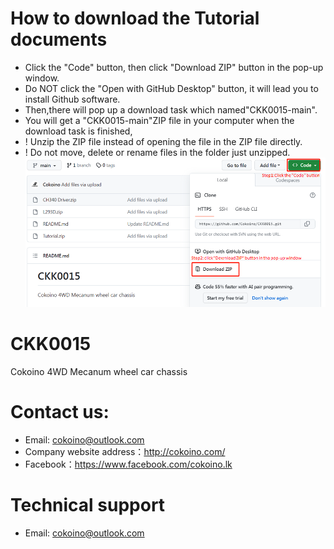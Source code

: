 # How to download the Tutorial documents

- Click the "Code" button, then click "Download ZIP" button in the pop-up window. 
- Do NOT click the "Open with GitHub Desktop" button, it will lead you to install Github software.
- Then,there will pop up a download task which named"CKK0015-main". 
- You will get a "CKK0015-main"ZIP file in your computer when the download task is finished,
- ! Unzip the ZIP file instead of opening the file in the ZIP file directly.
- ! Do not move, delete or rename files in the folder just unzipped.
![Image text](https://github.com/Cokoino/Image/blob/1b8a0b7d06a45f44d1033636a871a9bad13fc21c/CKK0015.png)
# CKK0015
Cokoino 4WD Mecanum wheel car chassis

# Contact us:
- Email: cokoino@outlook.com
- Company website address：http://cokoino.com/
- Facebook：https://www.facebook.com/cokoino.lk

# Technical support
- Email: cokoino@outlook.com
